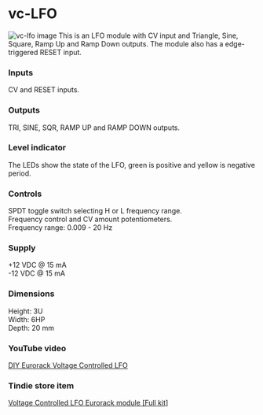 # vc-LFO
![vc-lfo image](VC_LFO.jpg)
This is an LFO module with CV input and Triangle, Sine, Square, Ramp Up and Ramp Down outputs. The module also has a edge-triggered RESET input.

### Inputs
CV and RESET inputs.

### Outputs
TRI, SINE, SQR, RAMP UP and RAMP DOWN outputs.

### Level indicator
The LEDs show the state of the LFO, green is positive and yellow is negative period. 

### Controls
SPDT toggle switch selecting H or L frequency range.  
Frequency control and CV amount potentiometers.  
Frequency range: 0.009 - 20 Hz

### Supply
+12 VDC @ 15 mA  
-12 VDC @ 15 mA   

### Dimensions
Height: 3U  
Width: 6HP  
Depth: 20 mm  
 
### YouTube video
[DIY Eurorack Voltage Controlled LFO](https://youtu.be/8RI5q261oWQ)

### Tindie store item
[Voltage Controlled LFO Eurorack module [Full kit]](https://www.tindie.com/products/27865/)
